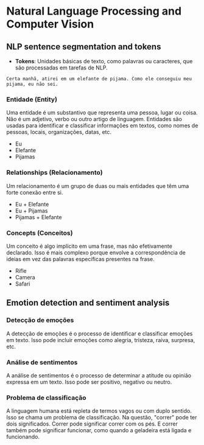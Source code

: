 # Natural Language Processing and Computer Vision

## NLP sentence segmentation and tokens

- **Tokens**: Unidades básicas de texto, como palavras ou caracteres, que são processadas em tarefas de NLP.

`Certa manhã, atirei em um elefante de pijama. Como ele conseguiu meu pijama, eu não sei.`

### Entidade (Entity)

Uma entidade é um substantivo que representa uma pessoa, lugar ou coisa. Não é um adjetivo, verbo ou outro artigo de linguagem. Entidades são usadas para identificar e classificar informações em textos, como nomes de pessoas, locais, organizações, datas, etc. 

- Eu
- Elefante
- Pijamas

### Relationships (Relacionamento)

Um relacionamento é um grupo de duas ou mais entidades que têm uma forte conexão entre si.

- Eu + Elefante
- Eu + Pijamas
- Pijamas + Elefante


### Concepts (Conceitos)

Um conceito é algo implícito em uma frase, mas não efetivamente declarado. Isso é mais complexo porque envolve a correspondência de ideias em vez das palavras específicas presentes na frase.

- Rifle
- Camera
- Safari

## Emotion detection and sentiment analysis

### Detecção de emoções

A detecção de emoções é o processo de identificar e classificar emoções em texto. Isso pode incluir emoções como alegria, tristeza, raiva, surpresa, etc.

### Análise de sentimentos

A análise de sentimentos é o processo de determinar a atitude ou opinião expressa em um texto. Isso pode ser positivo, negativo ou neutro.

### Problema de classificação

A linguagem humana está repleta de termos vagos ou com duplo sentido. Isso se chama um problema de classificação. Na questão, "correr" pode ter dois significados. Correr pode significar correr com os pés. E correr também pode significar funcionar, como quando a geladeira está ligada e funcionando.